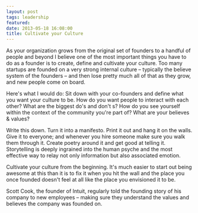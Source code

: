 ```yaml
---
layout: post
tags: leadership
featured:
date: 2013-05-18 16:08:00
title: Cultivate your Culture
---
```

As your organization grows from the original set of founders to a handful of people and beyond I believe one of the most important things you have to do as a founder is to create, define and cultivate your culture. Too many startups are founded on a very strong internal culture – typically the believe system of the founders – and then lose pretty much all of that as they grow, and new people come on board.

Here's what I would do: Sit down with your co-founders and define what you want your culture to be. How do you want people to interact with each other? What are the biggest do's and don't s? How do you see yourself within the context of the community you're part of? What are your believes & values?

Write this down. Turn it into a manifesto. Print it out and hang it on the walls. Give it to everyone; and whenever you hire someone make sure you walk them through it. Create poetry around it and get good at telling it. Storytelling is deeply ingrained into the human psyche and the most effective way to relay not only information but also associated emotion.

Cultivate your culture from the beginning. It's much easier to start out being awesome at this than it is to fix it when you hit the wall and the place you once founded doesn't feel at all like the place you envisioned it to be.

Scott Cook, the founder of Intuit, regularly told the founding story of his company to new employees – making sure they understand the values and believes the company was founded on.